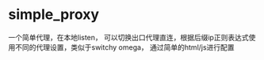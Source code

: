 # simple_proxy
一个简单代理，在本地listen， 可以切换出口代理直连，根据后缀ip正则表达式使用不同的代理设置，类似于switchy omega， 通过简单的html/js进行配置
